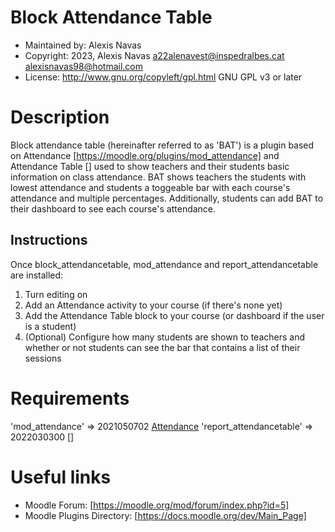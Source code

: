 Block Attendance Table
=======================
* Maintained by: Alexis Navas
* Copyright: 2023, Alexis Navas <a22alenavest@inspedralbes.cat> <alexisnavas98@hotmail.com>
* License: http://www.gnu.org/copyleft/gpl.html GNU GPL v3 or later


Description
===========
Block attendance table (hereinafter referred to as 'BAT') is a plugin based on Attendance [https://moodle.org/plugins/mod_attendance] and
Attendance Table [] used to show teachers and their students basic information on class attendance. BAT shows teachers the students with
lowest attendance and students a toggeable bar with each course's attendance and multiple percentages. Additionally, students can add BAT
to their dashboard to see each course's attendance.

Instructions
------------
Once block_attendancetable, mod_attendance and report_attendancetable are installed:

1. Turn editing on
2. Add an Attendance activity to your course (if there's none yet)
3. Add the Attendance Table block to your course (or dashboard if the user is a student)
4. (Optional) Configure how many students are shown to teachers and whether or not students can see the bar that contains a list of their sessions


Requirements
============
'mod_attendance'          =>  2021050702 [Attendance](https://moodle.org/plugins/mod_attendance)
'report_attendancetable'  =>  2022030300 []


Useful links
============
* Moodle Forum: [https://moodle.org/mod/forum/index.php?id=5]
* Moodle Plugins Directory:  [https://docs.moodle.org/dev/Main_Page]
